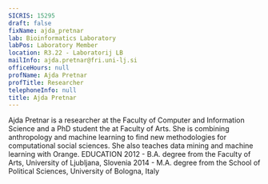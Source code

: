 ```yaml
---
SICRIS: 15295
draft: false
fixName: ajda_pretnar
lab: Bioinformatics Laboratory
labPos: Laboratory Member
location: R3.22 - Laboratorij LB
mailInfo: ajda.pretnar@fri.uni-lj.si
officeHours: null
profName: Ajda Pretnar
profTitle: Researcher
telephoneInfo: null
title: Ajda Pretnar
---
```



Ajda Pretnar is a researcher at the Faculty of Computer and Information Science and a PhD student the at Faculty of Arts. She is combining anthropology and machine learning to find new methodologies for computational social sciences. She also teaches data mining and machine learning with Orange.
EDUCATION
2012 - B.A. degree from the Faculty of Arts, University of Ljubljana, Slovenia
2014 - M.A. degree from the School of Political Sciences, University of Bologna, Italy